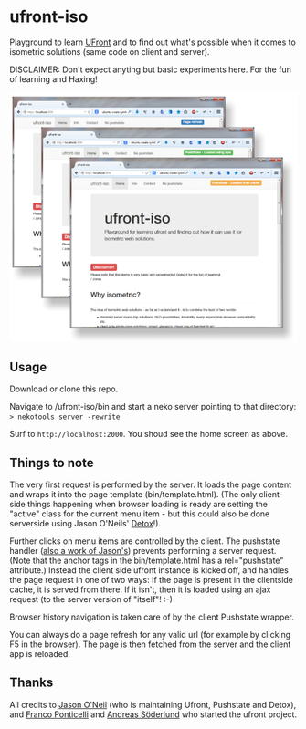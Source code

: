 ufront-iso
==========

Playground to learn [UFront](https://github.com/ufront) and to find out what's possible when it comes to isometric solutions (same code on client and server).

DISCLAIMER: Don't expect anyting but basic experiments here. For the fun of learning and Haxing!

![ufront-iso](/screen.png?raw=true "ufront-iso")

Usage
-----

Download or clone this repo.

Navigate to /ufront-iso/bin and start a neko server pointing to that directory:
`> nekotools server -rewrite`

Surf to `http://localhost:2000`. You shoud see the home screen as above.

Things to note
--------------

The very first request is performed by the server. It loads the page content and wraps it into the page template (bin/template.html). (The only client-side things happening when browser loading is ready are setting the "active" class for the current menu item - but this could also be done serverside using Jason O'Neils' [Detox](https://github.com/jasononeil/detox)!).

Further clicks on menu items are controlled by the client. The pushstate handler ([also a work of Jason's](https://github.com/jasononeil/detox)) prevents performing a server request. (Note that the anchor tags in the bin/template.html has a rel="pushstate" attribute.) Instead the client side ufront instance is kicked off, and handles the page request in one of two ways: If the page is present in the clientside cache, it is served from there. If it isn't, then it is loaded using an ajax request (to the server version of "itself"! :-)

Browser history navigation is taken care of by the client Pushstate wrapper.

You can always do a page refresh for any valid url (for example by clicking F5 in the browser). The page is then fetched from the server and the client app is reloaded.

Thanks
------
All credits to [Jason O'Neil](https://github.com/jasononeil/) (who is maintaining Ufront, Pushstate and Detox), and [Franco Ponticelli](https://github.com/fponticelli) and [Andreas Söderlund](https://github.com/ciscoheat) who started the ufront project.
